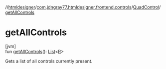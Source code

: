 //[htmldesigner](../../../index.md)/[com.jdngray77.htmldesigner.frontend.controls](../index.md)/[QuadControl](index.md)/[getAllControls](get-all-controls.md)

# getAllControls

[jvm]\
fun [getAllControls](get-all-controls.md)(): [List](https://kotlinlang.org/api/latest/jvm/stdlib/kotlin.collections/-list/index.html)&lt;[R](index.md)&gt;

Gets a list of all controls currently present.
